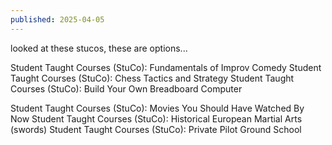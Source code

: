 ```yaml
---
published: 2025-04-05
---
```


looked at these stucos, these are options... 

Student Taught Courses (StuCo): Fundamentals of Improv Comedy
Student Taught Courses (StuCo): Chess Tactics and Strategy
Student Taught Courses (StuCo): Build Your Own Breadboard Computer

Student Taught Courses (StuCo): Movies You Should Have Watched By Now
Student Taught Courses (StuCo): Historical European Martial Arts (swords)
Student Taught Courses (StuCo): Private Pilot Ground School